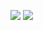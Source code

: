 
 
<p align="left">
   <a href="https://discord.gg/culture"><img src="https://cdn.discordapp.com/attachments/1244233526686257182/1244234866737021018/cooltext459181292739202.png?ex=66755504&is=66740384&hm=81b13e2ce3973b0601b2df560e7e77583bf2e2322cfbd9c8f7c9062079d15842&" /></a>
   <img src="https://komarev.com/ghpvc/?username=culture&color=202020"/>
</p>



